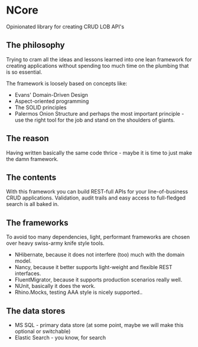 # NCore
Opinionated library for creating CRUD LOB API's

## The philosophy
Trying to cram all the ideas and lessons learned into one lean framework for creating applications without spending too much time on the plumbing that is so essential.

The framework is loosely based on concepts like:
* Evans' Domain-Driven Design
* Aspect-oriented programming
* The SOLID principles
* Palermos Onion Structure
and perhaps the most important principle - use the right tool for the job and stand on the shoulders of giants.

## The reason
Having written basically the same code thrice - maybe it is time to just make the damn framework.

## The contents
With this framework you can build REST-full APIs for your line-of-business CRUD applications. Validation, audit trails and easy access to full-fledged search is all baked in.

## The frameworks
To avoid too many dependencies, light, performant frameworks are chosen over heavy swiss-army knife style tools. 

* NHibernate, because it does not interfere (too) much with the domain model.
* Nancy, because it better supports light-weight and flexible REST interfaces.
* FluentMigrator, because it supports production scenarios really well.
* NUnit, basically it does the work.
* Rhino.Mocks, testing AAA style is nicely supported..

## The data stores
* MS SQL - primary data store (at some point, maybe we will make this optional or switchable)
* Elastic Search - you know, for search
